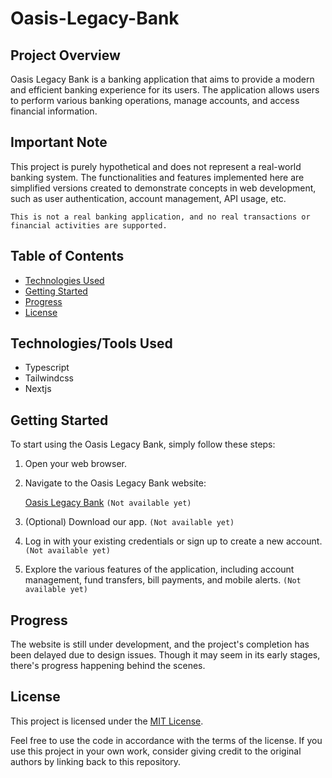 # Oasis-Legacy-Bank

## Project Overview

Oasis Legacy Bank is a banking application that aims to provide a modern and efficient banking experience for its users. The application allows users to perform various banking operations, manage accounts, and access financial information.


## Important Note

This project is purely hypothetical and does not represent a real-world banking system. The functionalities and features implemented here are simplified versions created to demonstrate concepts in web development, such as user authentication, account management, API usage, etc.

`This is not a real banking application, and no real transactions or financial activities are supported.`



## Table of Contents

- [Technologies Used](#technologies-used)
- [Getting Started](#getting-started)
- [Progress](#progress)
- [License](#license)
<!-- - [Testing](#testing) -->

<!-- 
## Features

- User Authentication: Secure user authentication for accessing account information.
- Account Management: View account details, balances, and transaction history.
- Fund Transfer: Transfer funds between accounts securely.
- Bill Payments: Pay bills conveniently through the application.
- Mobile Alerts: Receive alerts for transactions, account updates, and security notifications. -->


## Technologies/Tools Used

- Typescript
- Tailwindcss
- Nextjs
<!-- - Fastify
- Prisma
- PostgreSQL -->


## Getting Started

To start using the Oasis Legacy Bank, simply follow these steps:

1. Open your web browser.

2. Navigate to the Oasis Legacy Bank website:

   [Oasis Legacy Bank]()  `(Not available yet)`

2. (Optional) Download our app. `(Not available yet)`

3. Log in with your existing credentials or sign up to create a new account. `(Not available yet)`

4. Explore the various features of the application, including account management, fund transfers, bill payments, and mobile alerts.  `(Not available yet)`


## Progress

The website is still under development, and the project's completion has been delayed due to design issues. Though it may seem in its early stages, there's progress happening behind the scenes. 


## License

This project is licensed under the [MIT License](./LICENSE).

Feel free to use the code in accordance with the terms of the license. If you use this project in your own work, consider giving credit to the original authors by linking back to this repository.


<!--

Homepage:


Promotions or important announcements



Accounts and Services:


Overview of various types of accounts (savings, checking, etc.)

Details about loans, credit cards, and other financial products

Information on online banking services



Online Banking:


Login portal for online banking

Information on account management and transactions

Security features and guidelines



Mobile Banking:


Download links for mobile banking apps

Features and benefits of mobile banking

Instructions for setting up and using mobile banking



Customer Support:


Contact information (phone numbers, email addresses)



Security and Privacy:


Information on security measures

Privacy policy

Tips for safe online banking



Rates and Fees:


Current interest rates on accounts and loans

Fee schedules for various services



Financial Tools:


Calculators for loans, mortgages, savings, etc.

Budgeting tools and financial education resources



About Us:


Overview of the bank's history, mission, and values

Leadership team and key personnel

News and updates related to the bank



Legal Information:


Terms and conditions

Compliance information

Regulatory disclosures



News and Updates:


Latest news about the bank

Updates on new services or features

Financial reports and statements


-->


<!-- Included

   Database Diagram ✓
   Use Case Diagram ✓
   Entity-Relationship Diagram (ERD) ✓
   Flowchart
               - Register ✓ 
               - Transfer Funds ✓
               - Close Account ✓ 

-->

<!-- Left to include

   Flowchart      
               - Pay Bills
               - Schedule Recurring Payments
               - Manage Profile
               - Open New Account
               - View Transaction History
               - View Notifications
               - Reset Password
               - Create New Card
   Site Map
   Wireframe
   Mockup
   Data Flow Diagram (DFD)     -     Yourdon & Coad

   Security Diagram  Not necessary
   Activity Diagram  Not Necessary

-->